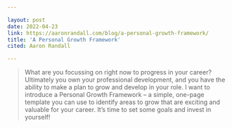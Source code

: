 ```yaml
---

layout: post
date: 2022-04-23
link: https://aaronrandall.com/blog/a-personal-growth-framework/
title: 'A Personal Growth Framework'
cited: Aaron Randall

---
```


> What are you focussing on right now to progress in your career? Ultimately you own your professional development, and you have the ability to make a plan to grow and develop in your role. I want to introduce a Personal Growth Framework – a simple, one-page template you can use to identify areas to grow that are exciting and valuable for your career. It’s time to set some goals and invest in yourself!
